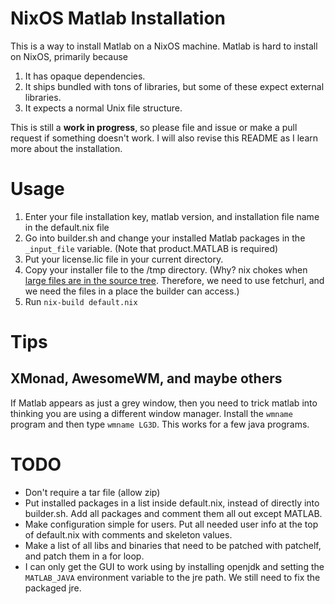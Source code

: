 # NixOS Matlab Installation

This is a way to install Matlab on a NixOS machine. Matlab is hard to install
on NixOS, primarily because

1. It has opaque dependencies.
2. It ships bundled with tons of libraries, but some of these expect external
   libraries.
3. It expects a normal Unix file structure.

This is still a **work in progress**, so please file and issue or make a pull
request if something doesn't work. I will also revise this README as I learn
more about the installation.

# Usage

1. Enter your file installation key, matlab version, and installation file name
   in the default.nix file
2. Go into builder.sh and change your installed Matlab packages in the
   `_input_file` variable. (Note that product.MATLAB is required)
3. Put your license.lic file in your current directory.
4. Copy your installer file to the /tmp directory. (Why? nix chokes when
   [large files are in the source tree](https://github.com/NixOS/nix/issues/358).
   Therefore, we need to use fetchurl, and we need the files in a place the
   builder can access.)
4. Run `nix-build default.nix`

# Tips

## XMonad, AwesomeWM, and maybe others

If Matlab appears as just a grey window, then you need to trick matlab into
thinking you are using a different window manager. Install the `wmname` program
and then type `wmname LG3D`. This works for a few java programs.

# TODO

* Don't require a tar file (allow zip)
* Put installed packages in a list inside default.nix, instead of directly into
  builder.sh. Add all packages and comment them all out except MATLAB.
* Make configuration simple for users. Put all needed user info at the top of
  default.nix with comments and skeleton values.
* Make a list of all libs and binaries that need to be patched with patchelf,
  and patch them in a for loop.
* I can only get the GUI to work using by installing openjdk and setting the
  `MATLAB_JAVA` environment variable to the jre path. We still need to fix the
  packaged jre.
